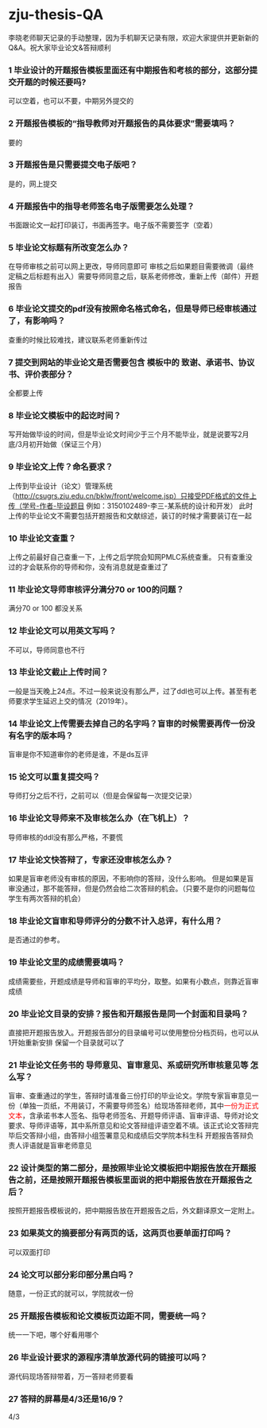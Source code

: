 # zju-thesis-QA

李晓老师聊天记录的手动整理，因为手机聊天记录有限，欢迎大家提供并更新新的Q&A。祝大家毕业论文&答辩顺利

### 1 毕业设计的开题报告模板里面还有中期报告和考核的部分，这部分提交开题的时候还要吗?
可以空着，也可以不要，中期另外提交的

### 2 开题报告模板的“指导教师对开题报告的具体要求”需要填吗？
要的

### 3 开题报告是只需要提交电子版吧？
是的，网上提交

### 4 开题报告中的指导老师签名电子版需要怎么处理？
书面跟论文一起打印装订，书面再签字。电子版不需要签字（空着）

### 5 毕业论文标题有所改变怎么办？
在导师审核之前可以网上更改，导师同意即可
审核之后如果题目需要微调（最终定稿之后标题有出入）需要导师同意之后，联系老师修改，重新上传（邮件）开题报告

### 6 毕业论文提交的pdf没有按照命名格式命名，但是导师已经审核通过了，有影响吗？
查重的时候比较难找，建议联系老师重新传过

### 7 提交到网站的毕业论文是否需要包含 模板中的 致谢、承诺书、协议书、评价表部分？
全都要上传

### 8 毕业论文模板中的起讫时间？
写开始做毕设的时间，但是毕业论文时间少于三个月不能毕业，就是说要写2月底/3月初开始做（保证三个月）

### 9 毕业论文上传？命名要求？
上传到毕业设计（论文）管理系统（http://csugrs.zju.edu.cn/bklw/front/welcome.jsp）只接受PDF格式的文件上传（学号-作者-毕设题目 例如：3150102489-李三-某系统的设计和开发）
此时上传的毕业论文不需要包括开题报告和文献综述，装订的时候才需要装订在一起

### 10 毕业论文查重？
上传之前最好自己查重一下，上传之后学院会知网PMLC系统查重。
只有查重没过的才会联系你的导师和你，没有消息就是查重过了

### 11 毕业论文导师审核评分满分70 or 100的问题？
满分70 or 100 都没关系

### 12 毕业论文可以用英文写吗？
不可以，导师同意也不行

### 13 毕业论文截止上传时间？
一般是当天晚上24点。不过一般来说没有那么严，过了ddl也可以上传。甚至有老师要求学生延迟上交的情况（2019年）。

### 14 毕业论文上传需要去掉自己的名字吗？盲审的时候需要再传一份没有名字的版本吗？
盲审是你不知道审你的老师是谁，不是ds互评

### 15 论文可以重复提交吗？
导师打分之后不行，之前可以（但是会保留每一次提交记录）

### 16 毕业论文导师来不及审核怎么办（在飞机上）？
导师审核的ddl没有那么严格，不要慌

### 17 毕业论文快答辩了，专家还没审核怎么办？
如果是盲审老师没有审核的原因，不影响你的答辩，没什么影响。
但是如果是盲审没通过，那不能答辩，但是仍然会给二次答辩的机会。（只要不是你的问题每位学生有两次答辩的机会）


### 18 毕业论文盲审和导师评分的分数不计入总评，有什么用？
是否通过的参考。

### 19 毕业论文里的成绩需要填吗？
成绩需要些，开题成绩是导师和盲审的平均分，取整。如果有小数点，则靠近盲审成绩

### 20 毕业论文目录的安排？报告和开题报告是同一个封面和目录吗？
直接把开题报告放入。开题报告部分的目录编号可以使用整份分档页码，也可以从1开始重新安排
保留一个目录就可以了

### 21 毕业论文任务书的 导师意见、盲审意见、系或研究所审核意见等 怎么写？
盲审、查重通过的学生，答辩时请准备三份打印的毕业论文。学院专家盲审意见一份（单独一页纸，不用装订，不需要导师签名）给现场答辩老师，其中<font color = "red">一份为正式文本</font>，含承诺书本人签名、指导老师签名、开题导师评语、盲审评语、导师对论文要求、导师评语等，其中系所意见和论文答辩组评语空着不填。该正式论文答辩完毕后交答辩小组，由答辩小组签署意见和成绩后交学院本科生科
开题报告答辩负责人评语就是盲审老师意见

### 22 设计类型的第二部分，是按照毕业论文模板把中期报告放在开题报告之前，还是按照开题报告模板里面说的把中期报告放在开题报告之后？
按照开题报告模板说的，把中期报告放在开题报告之后，外文翻译原文一定附上。

### 23 如果英文的摘要部分有两页的话，这两页也要单面打印吗？
可以双面打印

### 24 论文可以部分彩印部分黑白吗？
随意，一份正式的就可以，学院就收一份

### 25 开题报告模板和论文模板页边距不同，需要统一吗？
统一一下吧，哪个好看用哪个

### 26 毕业设计要求的源程序清单放源代码的链接可以吗？
源代码现场答辩带着，万一答辩老师要看

### 27 答辩的屏幕是4/3还是16/9？
4/3